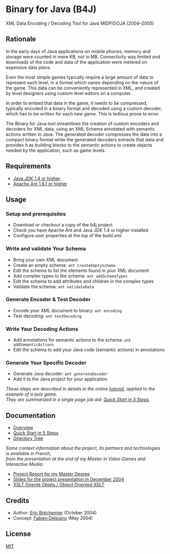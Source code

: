# Binary for Java (B4J)

XML Data Encoding / Decoding Tool for Java MIDP/DOJA (2004–2005)

## Rationale

In the early days of Java applications on mobile phones,
memory and storage were counted in mere KB, not in MB.
Connectivity was limited and downloads of the code and data
of the application were metered on expensive data plans.

Even the most simple games typically require a large amount
of data to represent each level, in a format which varies
depending on the nature of the game. This data can be
conveniently represented in XML, and created by level
designers using custom level editors on a computer.

In order to embed that data in the game, it needs to be
compressed, typically encoded in a binary format and
decoded using a custom decoder, which has to be written
for each new game. This is tedious prone to error.

The Binary for Java tool streamlines the creation of custom
encoders and decoders for XML data, using an XML Schema
annotated with semantic actions written in Java. The generated
decoder compresses the data into a compact binary format
while the generated decoders extracts that data and provides
it as building blocks to the semantic actions to create
objects needed by the application, such as game levels.

## Requirements

* [Java JDK 1.4 or higher](https://openjdk.java.net/)
* [Apache Ant 1.6.1 or higher](https://ant.apache.org/)

## Usage

### Setup and prerequisites

* Download or checkout a copy of the b4j project
* Check you have Apache Ant and Java JDK 1.4 or higher installed
* Configure user properties at the top of the build.xml

### Write and validate Your Schema

* Bring your own XML document
* Create an empty schema: `ant createEmptySchema`
* Edit the schema to list the elements found in your XML document
* Add complex types to the schema: `ant addSchemaTypes`
* Edit the schema to add attributes and children in the complex types
* Validate the schema: `ant validateData`

### Generate Encoder & Test Decoder

* Encode your XML document to binary: `ant encoding`
* Test decoding: `ant testDecoding`

### Write Your Decoding Actions

* Add annotations for semantic actions to the schema: `ant addSemanticActions`
* Edit the schema to add your Java code (semantic actions) in annotations

### Generate Your Specific Decoder

* Generate Java decoder: `ant generateDecoder`
* Add it to the Java project for your application

*These steps are described in details in the online [tutorial][],
applied to the example of a quiz game.  
They are summarized in a single page job aid:
[Quick Start in 5 Steps][quickstart].*

[quickstart]: https://eric-brechemier.github.io/b4j/doc/quickStart/quickStart.pdf
[tutorial]: https://eric-brechemier.github.io/b4j/doc/tutorial/chapter1/

## Documentation

* [Overview](https://eric-brechemier.github.io/b4j/doc/overview/overview.pdf)
* [Quick Start in 5 Steps](https://eric-brechemier.github.io/b4j/doc/quickStart/quickStart.pdf)
* [Directory Tree](https://eric-brechemier.github.io/b4j/doc/directoryTree/directoryTree.pdf)

*Some context information about the project,
its partners and technologies
is available in French,  
from the presentation at the end of my
Master in Video Games and Interactive Media:*

* [Project Report for my Master Degree](https://eric-brechemier.github.io/b4j/doc/education/EricBrechemier_Automatiser_le_passage_des_donnees_aux_objets_java.pdf)
* [Slides for the project presentation in December 2004](https://eric-brechemier.github.io/b4j/doc/education/EricBrechemier_Presentation_EricBrechemier_Automatiser_le_passage_des_donnees_aux_objets_java.pdf)
* [XSLT Orienté Objets / Object Oriented XSLT](https://eric-brechemier.github.io/b4j/doc/education/EB_XSLT_OO.pdf)

## Credits

* Author: [Eric Bréchemier](https://github.com/eric-brechemier) (October 2004)
* Concept: [Fabien Delpiano](http://www.pastagames.com/bio/) (May 2004)

## License

[MIT](https://opensource.org/licenses/MIT)

